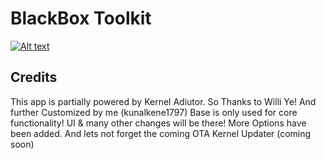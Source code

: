 BlackBox Toolkit
=============
[![Alt text](http://s14.postimg.org/a1yhsqbe9/BLACKBOX.png)](http://www.blackbox-os.gq)

Credits
----------------

This app is partially powered by Kernel Adiutor. So Thanks to Willi Ye! And further Customized by me (kunalkene1797)
Base is only used for core functionality! UI & many other changes will be there! More Options have been added.
And lets not forget the coming OTA Kernel Updater (coming soon)
